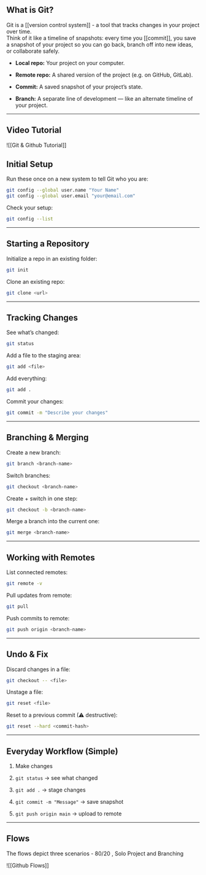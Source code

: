 
## What is Git?

Git is a [[version control system]] - a tool that tracks changes in your project over time.  
Think of it like a timeline of snapshots: every time you [[commit]], you save a snapshot of your project so you can go back, branch off into new ideas, or collaborate safely.

- **Local repo:** Your project on your computer.
    
- **Remote repo:** A shared version of the project (e.g. on GitHub, GitLab).
    
- **Commit:** A saved snapshot of your project’s state.
    
- **Branch:** A separate line of development — like an alternate timeline of your project.
    

---

## Video Tutorial 


![[Git & Github Tutorial]]


## Initial Setup

Run these once on a new system to tell Git who you are:

```bash
git config --global user.name "Your Name"
git config --global user.email "your@email.com"
```

Check your setup:

```bash
git config --list
```

---

## Starting a Repository

Initialize a repo in an existing folder:

```bash
git init
```

Clone an existing repo:

```bash
git clone <url>
```

---

## Tracking Changes

See what’s changed:

```bash
git status
```

Add a file to the staging area:

```bash
git add <file>
```

Add everything:

```bash
git add .
```

Commit your changes:

```bash
git commit -m "Describe your changes"
```

---

## Branching & Merging

Create a new branch:

```bash
git branch <branch-name>
```

Switch branches:

```bash
git checkout <branch-name>
```

Create + switch in one step:

```bash
git checkout -b <branch-name>
```

Merge a branch into the current one:

```bash
git merge <branch-name>
```

---

## Working with Remotes

List connected remotes:

```bash
git remote -v
```

Pull updates from remote:

```bash
git pull
```

Push commits to remote:

```bash
git push origin <branch-name>
```

---

## Undo & Fix

Discard changes in a file:

```bash
git checkout -- <file>
```

Unstage a file:

```bash
git reset <file>
```

Reset to a previous commit (⚠ destructive):

```bash
git reset --hard <commit-hash>
```

---

## Everyday Workflow (Simple)

1. Make changes
    
2. `git status` → see what changed
    
3. `git add .` → stage changes
    
4. `git commit -m "Message"` → save snapshot
    
5. `git push origin main` → upload to remote
    

--------------------------------------------------------------------

## Flows

The flows depict three scenarios - 80/20 , Solo Project and Branching

![[Github Flows]]
